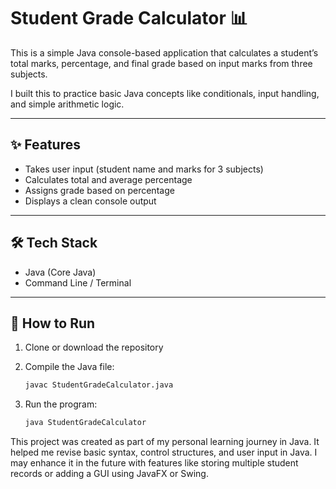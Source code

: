 # Student Grade Calculator 📊

This is a simple Java console-based application that calculates a student’s total marks, percentage, and final grade based on input marks from three subjects.

I built this to practice basic Java concepts like conditionals, input handling, and simple arithmetic logic.

---

## ✨ Features

- Takes user input (student name and marks for 3 subjects)
- Calculates total and average percentage
- Assigns grade based on percentage
- Displays a clean console output

---

## 🛠️ Tech Stack

- Java (Core Java)
- Command Line / Terminal

---

## 🚀 How to Run

1. Clone or download the repository
2. Compile the Java file:

   ```bash
   javac StudentGradeCalculator.java

3. Run the program:

   ```bash
   java StudentGradeCalculator
   ```


This project was created as part of my personal learning journey in Java. It helped me revise basic syntax, control structures, and user input in Java. I may enhance it in the future with features like storing multiple student records or adding a GUI using JavaFX or Swing.
